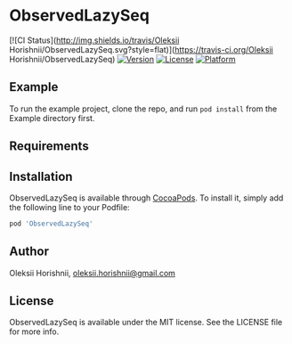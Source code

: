 # ObservedLazySeq

[![CI Status](http://img.shields.io/travis/Oleksii Horishnii/ObservedLazySeq.svg?style=flat)](https://travis-ci.org/Oleksii Horishnii/ObservedLazySeq)
[![Version](https://img.shields.io/cocoapods/v/ObservedLazySeq.svg?style=flat)](http://cocoapods.org/pods/ObservedLazySeq)
[![License](https://img.shields.io/cocoapods/l/ObservedLazySeq.svg?style=flat)](http://cocoapods.org/pods/ObservedLazySeq)
[![Platform](https://img.shields.io/cocoapods/p/ObservedLazySeq.svg?style=flat)](http://cocoapods.org/pods/ObservedLazySeq)

## Example

To run the example project, clone the repo, and run `pod install` from the Example directory first.

## Requirements

## Installation

ObservedLazySeq is available through [CocoaPods](http://cocoapods.org). To install
it, simply add the following line to your Podfile:

```ruby
pod 'ObservedLazySeq'
```

## Author

Oleksii Horishnii, oleksii.horishnii@gmail.com

## License

ObservedLazySeq is available under the MIT license. See the LICENSE file for more info.

